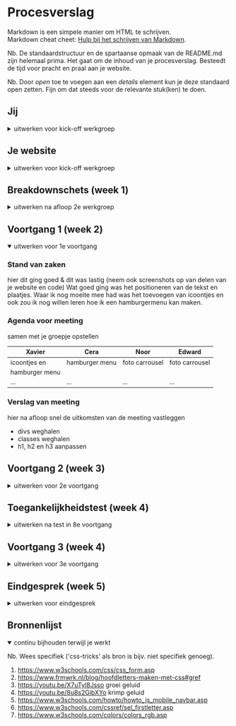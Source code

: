# Procesverslag
Markdown is een simpele manier om HTML te schrijven.  
Markdown cheat cheet: [Hulp bij het schrijven van Markdown](https://github.com/adam-p/markdown-here/wiki/Markdown-Cheatsheet).

Nb. De standaardstructuur en de spartaanse opmaak van de README.md zijn helemaal prima. Het gaat om de inhoud van je procesverslag. Besteedt de tijd voor pracht en praal aan je website.

Nb. Door *open* toe te voegen aan een *details* element kun je deze standaard open zetten. Fijn om dat steeds voor de relevante stuk(ken) te doen.





## Jij

<details>
<summary>uitwerken voor kick-off werkgroep</summary>

### Auteur:
Xavier Ruperink

#### Je startniveau:
Blauw

#### Je focus:
Surface plane (kies uit responsive óf surface plane)
 
</details>





## Je website

<details>
<summary>uitwerken voor kick-off werkgroep</summary>

### Je opdracht:
https://www.at5.nl

#### Screenshot(s) van de eerste pagina (small screen): 
Home pagina
<img src="images/at5homepagina.png" width="375px" alt="homepagina">

#### Screenshot(s) van de tweede pagina (small screen):
Tip pagina
<img src="images/at5tippagina.png" width="375px" alt="tippagina ">
 
</details>



## Breakdownschets (week 1)

<details>
<summary>uitwerken na afloop 2e werkgroep</summary>

### de hele pagina: 
<img src="images/breakdownschets.png" width="375px" alt="breakdown van de hele pagina">

### dynamisch deel (bijv menu): 
<img src="images/dynamischdeel.png" width="375px" alt="breakdown van het hamburger menu">

</details>





## Voortgang 1 (week 2)

<details open>
<summary>uitwerken voor 1e voortgang</summary>

### Stand van zaken
hier dit ging goed & dit was lastig (neem ook screenshots op van delen van je website en code)
Wat goed ging was het positioneren van de tekst en plaatjes.
Waar ik nog moeite mee had was het toevoegen van icoontjes en ook 
zou ik nog willen leren hoe ik een hamburgermenu kan maken.


### Agenda voor meeting
samen met je groepje opstellen

| Xavier         | Cera               | Noor           | Edward        |
| ---            | ---                | ---            | ---           |
| icoontjes en   | hamburger menu     | foto carrousel | foto carrousel|
| hamburger menu |                    |                |               |
| ...            | ...                | ...            | ...           |


### Verslag van meeting
hier na afloop snel de uitkomsten van de meeting vastleggen

- divs weghalen
- classes weghalen
- h1, h2 en h3 aanpassen


</details>





## Voortgang 2 (week 3)

<details>
<summary>uitwerken voor 2e voortgang</summary>

### Stand van zaken
hier dit ging goed & dit was lastig 
het positioneren van tekst gaat al beter. Aan het begin van de week vond ik het ook lastig om mijn divs en classes weg te halen. Uiteindelijk is dit wel gelukt gelukkig. Ook is het mij gelukt om icoontjes toe te voegen.

### Agenda voor meeting
samen met je groepje opstellen

| Xavier                   | Cera                | Noor         | Edward           |
| ---                      | scrollbar           | ---          | ---              |
| hoe achtergrond          | waardoor je tussen  | en ik dit    | darkmode         |
| footer namaken           | fotos kan scrollen  | nog een punt |                  |
| (verschillende kleuren)  | ...                 | ...          | ...              |


### Verslag van meeting
hier na afloop snel de uitkomsten van de meeting vastleggen

- van social media 1 section maken. Nu heb ik namelijk meerdere sections
- hamburger menu toevoegen
- h1 maken van at5 logo
- dark mode beter uitwerken

</details>





## Toegankelijkheidstest (week 4)

<details>
<summary>uitwerken na test in 8e voortgang</summary>


#### Toetsenbord test. 
Zodra ik met de tabfunctie bij de ul li kwam van de nieuwsartikelen zag ik telkens 
alleen de boven en onderste lijn van het vierkantje en niet alle vier de kanten.

dit ga ik oplossen door de a href om de li te plakken

#### Handicap test. 
Zodra de website op darkmode gezet werd was het contrast erg slecht van sommige 
icoontjes. Die waren namelijk donker grijsen de achtergrond was iets donkerder
grijs. 

Ik heb dit opgelost door de kleur van de icoontjes iets lichter te maken zodra
dark mode wordt geactiveerd.

#### Screen reader test. 
Zodra je met de screen reader die lijst activeerde met de verschillende h1 en h2's enz
klopte dit niet. Zo had ik bijv linkjes in de footer een h2 gegeven, wat totaal niet de
bedoeling is.

dit is heel makkelijk op te lossen door de h1 en h2tjes enz aan te passen
</details>





## Voortgang 3 (week 4)

<details>
<summary>uitwerken voor 3e voortgang</summary>

### Stand van zaken
De buitenkant van mn site was grotendeels af. Het enige wat nog niet goed was, was mijn code. Ik had namelijk erg veel onnodige dingen gebruikt. Ik vond het lastig om 
het te veranderen maar na een beetje puzzelen was het mij wel gelukt.
Ik had bijvoorbeeld in de footer allemaal losse h2tjes. Hier moest ik een list item van maken

### Agenda voor meeting
samen met je groepje opstellen

| Xavier             |  Noor              | Cera           | Edward(ziek)     |
| ---                | ---                | ---            | ---              |
| footer 2e pagina
plakt niet.          | formulier goed     | ruimte tussen  |                  |
| kijken of code     | positioneren       | fotos gelijk   |                  |
| er netjes uit ziet | ...                | maken          | ...              |


### Verslag van meeting
hier na afloop snel de uitkomsten van de meeting vastleggen

- ul li toevoegen in footer
- h5 en h6 veranderder door 'p'
- op twee plekken de code verder laten inspringen
- ...

</details>





## Eindgesprek (week 5)

<details>
<summary>uitwerken voor eindgesprek</summary>

### Stand van zaken
Waar ik nog heel erg mee aan het strugglen was, was met het toevoegen van geluid 
aan de knoppen. Uiteindelijk is dit wel gelukt gelukkig. Ook heb ik van alle 
'vieze' codes nette code kunnen maken. Ik ben heel blij dat dit gelukt is.

### Screenshot(s)

hier screenshot(s) van je eindresultaat
<img src="images/eindresultaatpagina1.png" width="375px" alt="eindresultaatpagina1">
<img src="images/eindresultaatpagina2.png" width="375px" alt="eindresultaatpagina2">

</details>





## Bronnenlijst

<details open>
<summary>continu bijhouden terwijl je werkt</summary>

Nb. Wees specifiek ('css-tricks' als bron is bijv. niet specifiek genoeg).

1. https://www.w3schools.com/css/css_form.asp
2. https://www.frmwrk.nl/blog/hoofdletters-maken-met-css#gref
3. https://youtu.be/X7uTyl8Jsso groei geluid
4. https://youtu.be/8u8s2GibXYo krimp geluid
5. https://www.w3schools.com/howto/howto_js_mobile_navbar.asp
6. https://www.w3schools.com/cssref/sel_firstletter.asp
7. https://www.w3schools.com/colors/colors_rgb.asp
</details>